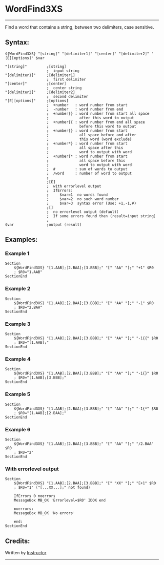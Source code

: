 # WordFind3XS

---

Find a word that contains a string, between two delimiters, case sensitive.

## Syntax:

	${WordFind3XS} "[string]" "[delimiter1]" "[center]" "[delimiter2]" "[E][options]" $var

	"[string]"         ;[string]
	                   ;  input string
	"[delimiter1]"     ;[delimiter1]
	                   ;  first delimiter
	"[center]"         ;[center]
	                   ;  center string
	"[delimiter2]"     ;[delimiter2]
	                   ;  second delimiter
	"[E][options]"     ;[options]
	                   ;  +number   : word number from start
	                   ;  -number   : word number from end
	                   ;  +number}} : word number from start all space
	                   ;              after this word to output
	                   ;  +number{{ : word number from end all space
	                   ;              before this word to output
	                   ;  +number{} : word number from start
	                   ;              all space before and after
	                   ;              this word (word exclude)
	                   ;  +number*} : word number from start
	                   ;              all space after this
	                   ;              word to output with word
	                   ;  +number{* : word number from start
	                   ;              all space before this
	                   ;              word to output with word
	                   ;  #         : sum of words to output
	                   ;  /word     : number of word to output
	                   ;
	                   ;[E]
	                   ;  with errorlevel output
	                   ;  IfErrors:
	                   ;     $var=1  no words found
	                   ;     $var=2  no such word number
	                   ;     $var=3  syntax error (Use: +1,-1,#)
	                   ;[]
	                   ;  no errorlevel output (default)
	                   ;  If some errors found then (result=input string)
	                   ;
	$var               ;output (result)

## Examples:

### Example 1

	Section
		${WordFind3XS} "[1.AAB];[2.BAA];[3.BBB];" "[" "AA" "];" "+1" $R0
		; $R0="1.AAB"
	SectionEnd

### Example 2

	Section
		${WordFind3XS} "[1.AAB];[2.BAA];[3.BBB];" "[" "AA" "];" "-1" $R0
		; $R0="2.BAA"
	SectionEnd

### Example 3

	Section
		${WordFind3XS} "[1.AAB];[2.BAA];[3.BBB];" "[" "AA" "];" "-1{{" $R0
		; $R0="[1.AAB];"
	SectionEnd

### Example 4

	Section
		${WordFind3XS} "[1.AAB];[2.BAA];[3.BBB];" "[" "AA" "];" "-1{}" $R0
		; $R0="[1.AAB];[3.BBB];"
	SectionEnd

### Example 5

	Section
		${WordFind3XS} "[1.AAB];[2.BAA];[3.BBB];" "[" "AA" "];" "-1{*" $R0
		; $R0="[1.AAB];[2.BAA];"
	SectionEnd

### Example 6

	Section
		${WordFind3XS} "[1.AAB];[2.BAA];[3.BBB];" "[" "AA" "];" "/2.BAA" $R0
		; $R0="2"
	SectionEnd

### With errorlevel output

	Section
		${WordFind3XS} "[1.AAB];[2.BAA];[3.BBB];" "[" "XX" "];" "E+1" $R0
		; $R0="1" ("[...XX...];" not found)

		IfErrors 0 noerrors
		MessageBox MB_OK 'Errorlevel=$R0' IDOK end

		noerrors:
		MessageBox MB_OK 'No errors'

		end:
	SectionEnd

## Credits:

Written by [Instructor][1]

---

[1]: http://nsis.sourceforge.net/User:Instructor
